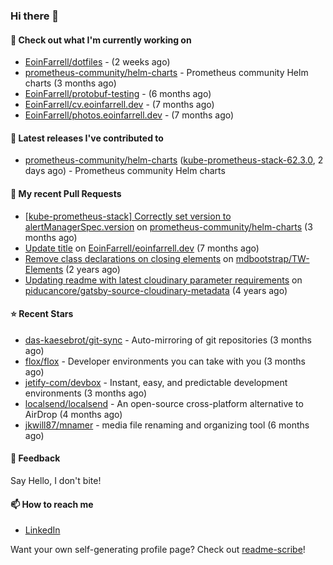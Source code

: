 ### Hi there 👋

#### 👷 Check out what I'm currently working on

- [EoinFarrell/dotfiles](https://github.com/EoinFarrell/dotfiles) -  (2 weeks ago)
- [prometheus-community/helm-charts](https://github.com/prometheus-community/helm-charts) - Prometheus community Helm charts (3 months ago)
- [EoinFarrell/protobuf-testing](https://github.com/EoinFarrell/protobuf-testing) -  (6 months ago)
- [EoinFarrell/cv.eoinfarrell.dev](https://github.com/EoinFarrell/cv.eoinfarrell.dev) -  (7 months ago)
- [EoinFarrell/photos.eoinfarrell.dev](https://github.com/EoinFarrell/photos.eoinfarrell.dev) -  (7 months ago)

#### 🔭 Latest releases I've contributed to

- [prometheus-community/helm-charts](https://github.com/prometheus-community/helm-charts) ([kube-prometheus-stack-62.3.0](https://github.com/prometheus-community/helm-charts/releases/tag/kube-prometheus-stack-62.3.0), 2 days ago) - Prometheus community Helm charts

#### 🔨 My recent Pull Requests

- [[kube-prometheus-stack] Correctly set version to alertManagerSpec.version](https://github.com/prometheus-community/helm-charts/pull/4561) on [prometheus-community/helm-charts](https://github.com/prometheus-community/helm-charts) (3 months ago)
- [Update title](https://github.com/EoinFarrell/eoinfarrell.dev/pull/29) on [EoinFarrell/eoinfarrell.dev](https://github.com/EoinFarrell/eoinfarrell.dev) (7 months ago)
- [Remove class declarations on closing elements](https://github.com/mdbootstrap/TW-Elements/pull/1071) on [mdbootstrap/TW-Elements](https://github.com/mdbootstrap/TW-Elements) (2 years ago)
- [Updating readme with latest cloudinary parameter requirements](https://github.com/piducancore/gatsby-source-cloudinary-metadata/pull/1) on [piducancore/gatsby-source-cloudinary-metadata](https://github.com/piducancore/gatsby-source-cloudinary-metadata) (4 years ago)

#### ⭐ Recent Stars

- [das-kaesebrot/git-sync](https://github.com/das-kaesebrot/git-sync) - Auto-mirroring of git repositories (3 months ago)
- [flox/flox](https://github.com/flox/flox) - Developer environments you can take with you (3 months ago)
- [jetify-com/devbox](https://github.com/jetify-com/devbox) - Instant, easy, and predictable development environments (3 months ago)
- [localsend/localsend](https://github.com/localsend/localsend) - An open-source cross-platform alternative to AirDrop (4 months ago)
- [jkwill87/mnamer](https://github.com/jkwill87/mnamer) - media file renaming and organizing tool (6 months ago)

#### 💬 Feedback

Say Hello, I don't bite!

#### 📫 How to reach me

- [LinkedIn](https://www.linkedin.com/in/eoinfarrell/)

Want your own self-generating profile page? Check out [readme-scribe](https://github.com/muesli/readme-scribe)!

